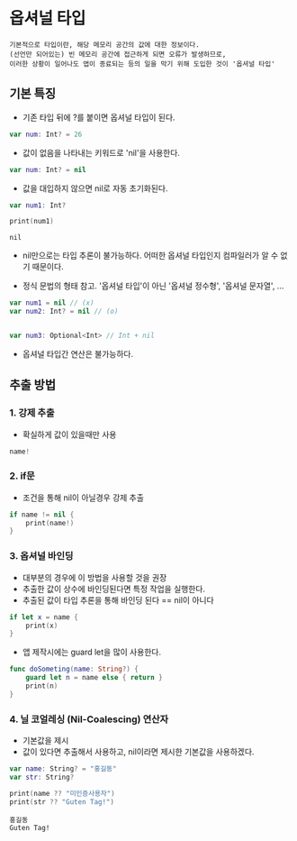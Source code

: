# 옵셔널 타입
    기본적으로 타입이란, 해당 메모리 공간의 값에 대한 정보이다.
    (선언만 되어있는) 빈 메모리 공간에 접근하게 되면 오류가 발생하므로,
    이러한 상황이 일어나도 앱이 종료되는 등의 일을 막기 위해 도입한 것이 '옵셔널 타입'


## 기본 특징
+ 기존 타입 뒤에 ?를 붙이면 옵셔널 타입이 된다.
~~~swift
var num: Int? = 26
~~~
+ 값이 없음을 나타내는 키워드로 'nil'을 사용한다.
~~~swift
var num: Int? = nil
~~~

+ 값을 대입하지 않으면 nil로 자동 초기화된다.
~~~swift
var num1: Int?

print(num1)
~~~
    nil 

+ nil만으로는 타입 추론이 불가능하다. 어떠한 옵셔널 타입인지 컴파일러가 알 수 없기 때문이다.
* 정식 문법의 형태 참고. '옵셔널 타입'이 아닌 '옵셔널 정수형', '옵셔널 문자열', ...
~~~swift
var num1 = nil // (x)    
var num2: Int? = nil // (o)


var num3: Optional<Int> // Int + nil
~~~
+ 옵셔널 타입간 연산은 불가능하다.

## 추출 방법

### 1. 강제 추출
+ 확실하게 값이 있을때만 사용
~~~swift
name!
~~~
### 2. if문
+ 조건을 통해 nil이 아닐경우 강제 추출 
~~~swift
if name != nil {
    print(name!)
}
~~~
### 3. **옵셔널 바인딩**
+ 대부분의 경우에 이 방법을 사용할 것을 권장
+ 추출한 값이 상수에 바인딩된다면 특정 작업을 실행한다.
+ 추출된 값이 타입 추론을 통해 바인딩 된다 == nil이 아니다
~~~swift
if let x = name {
    print(x)
}
~~~
+ 앱 제작시에는 guard let을 많이 사용한다.
~~~swift
func doSometing(name: String?) {
    guard let n = name else { return }
    print(n)
}
~~~
### 4. 닐 코얼레싱 (Nil-Coalescing) 연산자
+ 기본값을 제시
+ 값이 있다면 추출해서 사용하고, nil이라면 제시한 기본값을 사용하겠다.
~~~swift
var name: String? = "홍길동" 
var str: String?

print(name ?? "미인증사용자")
print(str ?? "Guten Tag!")
~~~
    홍길동
    Guten Tag!